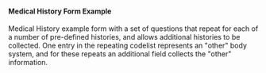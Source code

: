 #### Medical History Form Example

Medical History example form with a set of questions that repeat for each of a number of pre-defined histories, and allows additional histories to be collected. One entry in the repeating codelist represents an "other" body system, and for these repeats an additional field collects the "other" information.
